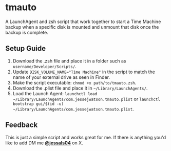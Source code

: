 # tmauto
A LaunchAgent and zsh script that work together to start a Time Machine backup when a specific disk is mounted and unmount that disk once the backup is complete.

## Setup Guide
1. Download the .zsh file and place it in a folder such as `username/Developer/Scripts/`.
2. Update `DISK_VOLUME_NAME="Time Machine"` in the script to match the name of your external drive as seen in Finder.
3. Make the script executable: `chmod +x path/to/tmauto.zsh`.
4. Download the .plist file and place it in `~/Library/LaunchAgents/`.
5. Load the Launch Agent: `launchctl load ~/Library/LaunchAgents/com.jessejwatson.tmauto.plist` or `launchctl bootstrap gui/$(id -u) ~/Library/LaunchAgents/com.jessejwatson.tmauto.plist`.

## Feedback
This is just a simple script and works great for me. If there is anything you'd like to add DM me [**@jessals04**](https://www.x.com/jessals04) on X.
